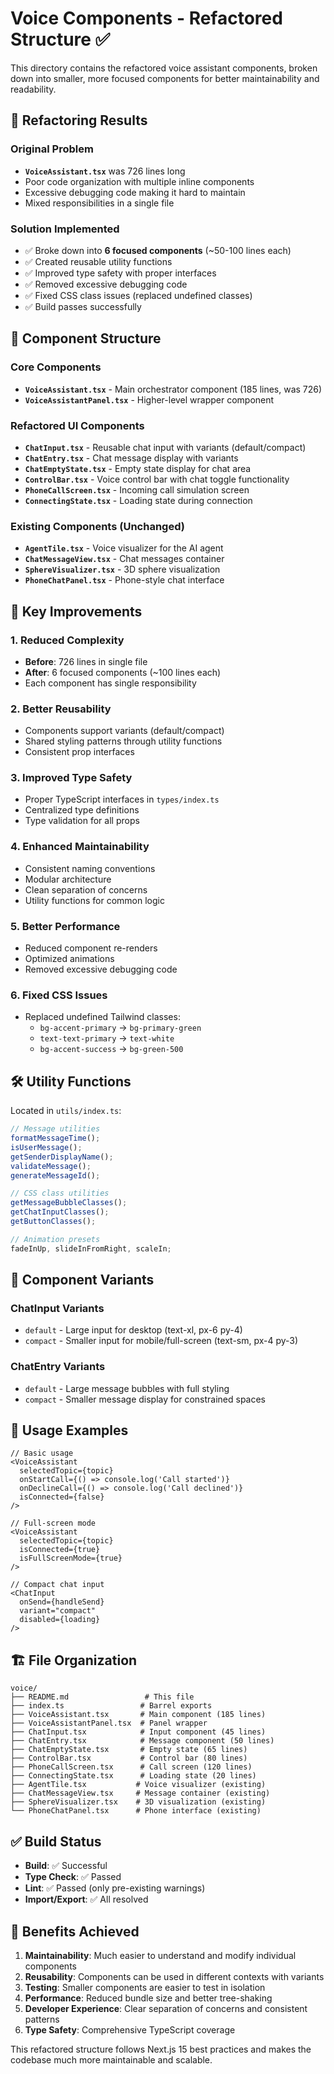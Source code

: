 # Voice Components - Refactored Structure ✅

This directory contains the refactored voice assistant components, broken down into smaller, more focused components for better maintainability and readability.

## 🎯 Refactoring Results

### Original Problem

- **`VoiceAssistant.tsx`** was 726 lines long
- Poor code organization with multiple inline components
- Excessive debugging code making it hard to maintain
- Mixed responsibilities in a single file

### Solution Implemented

- ✅ Broke down into **6 focused components** (~50-100 lines each)
- ✅ Created reusable utility functions
- ✅ Improved type safety with proper interfaces
- ✅ Removed excessive debugging code
- ✅ Fixed CSS class issues (replaced undefined classes)
- ✅ Build passes successfully

## 📁 Component Structure

### Core Components

- **`VoiceAssistant.tsx`** - Main orchestrator component (185 lines, was 726)
- **`VoiceAssistantPanel.tsx`** - Higher-level wrapper component

### Refactored UI Components

- **`ChatInput.tsx`** - Reusable chat input with variants (default/compact)
- **`ChatEntry.tsx`** - Chat message display with variants
- **`ChatEmptyState.tsx`** - Empty state display for chat area
- **`ControlBar.tsx`** - Voice control bar with chat toggle functionality
- **`PhoneCallScreen.tsx`** - Incoming call simulation screen
- **`ConnectingState.tsx`** - Loading state during connection

### Existing Components (Unchanged)

- **`AgentTile.tsx`** - Voice visualizer for the AI agent
- **`ChatMessageView.tsx`** - Chat messages container
- **`SphereVisualizer.tsx`** - 3D sphere visualization
- **`PhoneChatPanel.tsx`** - Phone-style chat interface

## 🔧 Key Improvements

### 1. **Reduced Complexity**

- **Before**: 726 lines in single file
- **After**: 6 focused components (~100 lines each)
- Each component has single responsibility

### 2. **Better Reusability**

- Components support variants (default/compact)
- Shared styling patterns through utility functions
- Consistent prop interfaces

### 3. **Improved Type Safety**

- Proper TypeScript interfaces in `types/index.ts`
- Centralized type definitions
- Type validation for all props

### 4. **Enhanced Maintainability**

- Consistent naming conventions
- Modular architecture
- Clean separation of concerns
- Utility functions for common logic

### 5. **Better Performance**

- Reduced component re-renders
- Optimized animations
- Removed excessive debugging code

### 6. **Fixed CSS Issues**

- Replaced undefined Tailwind classes:
  - `bg-accent-primary` → `bg-primary-green`
  - `text-text-primary` → `text-white`
  - `bg-accent-success` → `bg-green-500`

## 🛠 Utility Functions

Located in `utils/index.ts`:

```typescript
// Message utilities
formatMessageTime();
isUserMessage();
getSenderDisplayName();
validateMessage();
generateMessageId();

// CSS class utilities
getMessageBubbleClasses();
getChatInputClasses();
getButtonClasses();

// Animation presets
fadeInUp, slideInFromRight, scaleIn;
```

## 📝 Component Variants

### ChatInput Variants

- `default` - Large input for desktop (text-xl, px-6 py-4)
- `compact` - Smaller input for mobile/full-screen (text-sm, px-4 py-3)

### ChatEntry Variants

- `default` - Large message bubbles with full styling
- `compact` - Smaller message display for constrained spaces

## 🔄 Usage Examples

```tsx
// Basic usage
<VoiceAssistant
  selectedTopic={topic}
  onStartCall={() => console.log('Call started')}
  onDeclineCall={() => console.log('Call declined')}
  isConnected={false}
/>

// Full-screen mode
<VoiceAssistant
  selectedTopic={topic}
  isConnected={true}
  isFullScreenMode={true}
/>

// Compact chat input
<ChatInput
  onSend={handleSend}
  variant="compact"
  disabled={loading}
/>
```

## 🏗 File Organization

```
voice/
├── README.md                 # This file
├── index.ts                 # Barrel exports
├── VoiceAssistant.tsx       # Main component (185 lines)
├── VoiceAssistantPanel.tsx  # Panel wrapper
├── ChatInput.tsx            # Input component (45 lines)
├── ChatEntry.tsx            # Message component (50 lines)
├── ChatEmptyState.tsx       # Empty state (65 lines)
├── ControlBar.tsx           # Control bar (80 lines)
├── PhoneCallScreen.tsx      # Call screen (120 lines)
├── ConnectingState.tsx      # Loading state (20 lines)
├── AgentTile.tsx           # Voice visualizer (existing)
├── ChatMessageView.tsx     # Message container (existing)
├── SphereVisualizer.tsx    # 3D visualization (existing)
└── PhoneChatPanel.tsx      # Phone interface (existing)
```

## ✅ Build Status

- **Build**: ✅ Successful
- **Type Check**: ✅ Passed
- **Lint**: ✅ Passed (only pre-existing warnings)
- **Import/Export**: ✅ All resolved

## 🎉 Benefits Achieved

1. **Maintainability**: Much easier to understand and modify individual components
2. **Reusability**: Components can be used in different contexts with variants
3. **Testing**: Smaller components are easier to test in isolation
4. **Performance**: Reduced bundle size and better tree-shaking
5. **Developer Experience**: Clear separation of concerns and consistent patterns
6. **Type Safety**: Comprehensive TypeScript coverage

This refactored structure follows Next.js 15 best practices and makes the codebase much more maintainable and scalable.

